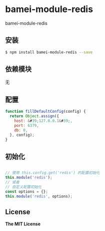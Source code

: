 # bamei-module-redis

bamei-module-redis

## 安装

```bash
$ npm install bamei-module-redis --save
```

## 依赖模块

无


## 配置

```javascript
function fillDefaultConfig(config) {
  return Object.assign({
    host: &#39;127.0.0.1&#39;,
    port: 6379,
    db: 0,
  }, config);
}
```

## 初始化

```javascript

// 使用 this.config.get('redis') 的配置初始化
this.module('redis');
// 或者
// 自定义配置初始化
const options = {};
this.module('redis', options);
```

## License

**The MIT License**
